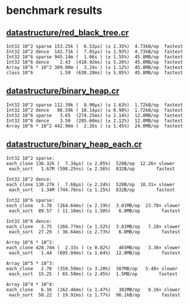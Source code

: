 # benchmark results

## [datastructure/red_black_tree.cr](https://github.com/yuruhi/crystal_lib/blob/master/benchmarks/datastructure/red_black_tree.cr)

```
Int32 10^2 sparse 153.25k (  6.53µs) (± 2.35%)  4.73kB/op  fastest
Int32 10^2 dence  142.71k (  7.01µs) (± 1.93%)  4.73kB/op  fastest
Int32 10^6 sparse 945.14m (  1.06s ) (± 1.55%)  45.8MB/op  fastest
Int32 10^6 dence    2.43  (410.92ms) (± 5.26%)  45.8MB/op  fastest
Array 10^6 * 10^2 309.00m (  3.24s ) (± 1.12%)  45.8MB/op  fastest
class 10^6          1.59  (630.28ms) (± 5.05%)  45.8MB/op  fastest
```

## [datastructure/binary_heap.cr](https://github.com/yuruhi/crystal_lib/blob/master/benchmarks/datastructure/binary_heap.cr)

```
Int32 10^2 sparse 112.39k (  8.90µs) (± 1.63%)  1.72kB/op  fastest
Int32 10^2 dence   98.59k ( 10.14µs) (± 0.98%)  1.72kB/op  fastest
Int32 10^6 sparse   3.65  (274.25ms) (± 2.14%)  12.0MB/op  fastest
Int32 10^6 dence    3.50  (285.60ms) (± 2.12%)  12.0MB/op  fastest
Array 10^6 * 10^2 442.96m (  2.26s ) (± 1.45%)  24.0MB/op  fastest
```

## [datastructure/binary_heap_each.cr](https://github.com/yuruhi/crystal_lib/blob/master/benchmarks/datastructure/binary_heap_each.cr)

```
Int32 10^2 sparse: 
each_clone 136.32k (  7.34µs) (± 2.05%)  528B/op  12.26× slower
 each_sort   1.67M (598.25ns) (± 2.56%)  832B/op        fastest

Int32 10^2 dence: 
each_clone 130.27k (  7.68µs) (± 2.24%)  528B/op  10.31× slower
 each_sort   1.34M (744.76ns) (± 1.25%)  832B/op        fastest

Int32 10^6 sparse: 
each_clone   3.78  (264.64ms) (± 2.19%)  3.81MB/op  23.70× slower
 each_sort  89.57  ( 11.16ms) (± 1.50%)   6.0MB/op        fastest

Int32 10^6 dence: 
each_clone   3.75  (266.77ms) (± 1.52%)  3.81MB/op   7.28× slower
 each_sort  27.29  ( 36.64ms) (± 2.73%)   6.0MB/op        fastest

Array 10^6 * 10^2: 
each_clone 428.74m (  2.33s ) (± 0.82%)   465MB/op   3.36× slower
 each_sort   1.44  (695.04ms) (± 1.64%)  12.0MB/op        fastest

Array 10^5 * 10^3: 
each_clone   2.78  (359.59ms) (± 3.20%)  387MB/op   5.48× slower
 each_sort  15.25  ( 65.59ms) (± 2.45%)  1.5MB/op        fastest

Array 10^4 * 10^4: 
each_clone   6.16  (162.46ms) (± 1.47%)   382MB/op   8.16× slower
 each_sort  50.22  ( 19.91ms) (± 1.77%)  96.1kB/op        fastest
```

